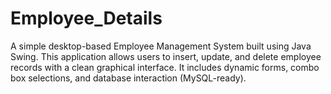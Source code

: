 # Employee_Details
A simple desktop-based Employee Management System built using Java Swing. This application allows users to insert, update, and delete employee records with a clean graphical interface. It includes dynamic forms, combo box selections, and database interaction (MySQL-ready).
